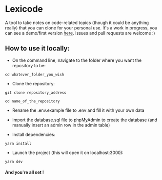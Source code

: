 # Lexicode

A tool to take notes on code-related topics (though it could be anything really) that you can clone for your personal use. It's a work in progress, you can see a demo/first version [here](https://lexicode.herokuapp.com/). Issues and pull requests are welcome :)

## How to use it locally:

* On the command line, navigate to the folder where you want the repository to be:

```
cd whatever_folder_you_wish
```

* Clone the repository:

```
git clone repository_address
```

```
cd name_of_the_repository
```

* Rename the .env.example file to .env and fill it with your own data

* Import the database.sql file to phpMyAdmin to create the database (and manually insert an admin row in the admin table)

* Install dependencies:

```
yarn install
```

* Launch the project (this will open it on localhost:3000):

```
yarn dev
```
#### And you're all set !
